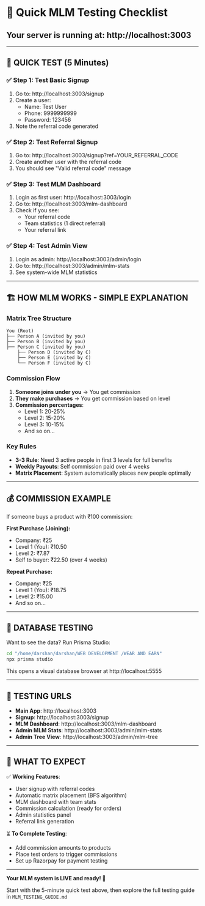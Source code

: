 # 🧪 Quick MLM Testing Checklist

## Your server is running at: http://localhost:3003

---

## 🎯 **QUICK TEST (5 Minutes)**

### ✅ **Step 1: Test Basic Signup**
1. Go to: http://localhost:3003/signup
2. Create a user:
   - Name: Test User
   - Phone: 9999999999
   - Password: 123456
3. Note the referral code generated

### ✅ **Step 2: Test Referral Signup**
1. Go to: http://localhost:3003/signup?ref=YOUR_REFERRAL_CODE
2. Create another user with the referral code
3. You should see "Valid referral code" message

### ✅ **Step 3: Test MLM Dashboard**
1. Login as first user: http://localhost:3003/login
2. Go to: http://localhost:3003/mlm-dashboard
3. Check if you see:
   - Your referral code
   - Team statistics (1 direct referral)
   - Your referral link

### ✅ **Step 4: Test Admin View**
1. Login as admin: http://localhost:3003/admin/login
2. Go to: http://localhost:3003/admin/mlm-stats
3. See system-wide MLM statistics

---

## 🏗️ **HOW MLM WORKS - SIMPLE EXPLANATION**

### **Matrix Tree Structure**
```
You (Root)
├── Person A (invited by you)
├── Person B (invited by you)  
├── Person C (invited by you)
    ├── Person D (invited by C)
    ├── Person E (invited by C)
    └── Person F (invited by C)
```

### **Commission Flow**
1. **Someone joins under you** → You get commission
2. **They make purchases** → You get commission based on level
3. **Commission percentages**:
   - Level 1: 20-25% 
   - Level 2: 15-20%
   - Level 3: 10-15%
   - And so on...

### **Key Rules**
- **3-3 Rule**: Need 3 active people in first 3 levels for full benefits
- **Weekly Payouts**: Self commission paid over 4 weeks
- **Matrix Placement**: System automatically places new people optimally

---

## 💰 **COMMISSION EXAMPLE**

If someone buys a product with ₹100 commission:

**First Purchase (Joining):**
- Company: ₹25
- Level 1 (You): ₹10.50
- Level 2: ₹7.87
- Self to buyer: ₹22.50 (over 4 weeks)

**Repeat Purchase:**
- Company: ₹25  
- Level 1 (You): ₹18.75
- Level 2: ₹15.00
- And so on...

---

## 🔧 **DATABASE TESTING**

Want to see the data? Run Prisma Studio:
```bash
cd "/home/darshan/darshan/WEB DEVELOPMENT /WEAR AND EARN"
npx prisma studio
```

This opens a visual database browser at http://localhost:5555

---

## 📱 **TESTING URLS**

- **Main App**: http://localhost:3003
- **Signup**: http://localhost:3003/signup
- **MLM Dashboard**: http://localhost:3003/mlm-dashboard  
- **Admin MLM Stats**: http://localhost:3003/admin/mlm-stats
- **Admin Tree View**: http://localhost:3003/admin/mlm-tree

---

## 🚀 **WHAT TO EXPECT**

✅ **Working Features**:
- User signup with referral codes
- Automatic matrix placement (BFS algorithm)
- MLM dashboard with team stats
- Commission calculation (ready for orders)
- Admin statistics panel
- Referral link generation

⏳ **To Complete Testing**:
- Add commission amounts to products
- Place test orders to trigger commissions
- Set up Razorpay for payment testing

---

**Your MLM system is LIVE and ready! 🎉**

Start with the 5-minute quick test above, then explore the full testing guide in `MLM_TESTING_GUIDE.md`
